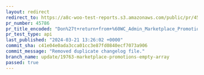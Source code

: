 ```yaml
---
layout: redirect
redirect_to: https://a8c-woo-test-reports.s3.amazonaws.com/public/pr/45786/api/index.html
pr_number: 45786
pr_title_encoded: "Don%27t+return+from+%60WC_Admin_Marketplace_Promotions%3A%3Afetch_marketplace_promotions%60+if+we+get+an+empty+or+bad+response"
pr_test_type: api
last_published: "2024-03-21 13:26:02 +0000"
commit_sha: c41e04e0ada3cca01cc3e87fd0840ecf7073a906
commit_message: "Removed duplicate changelog file."
branch_name: update/19763-marketplace-promotions-empty-array
passed: true
---
```

